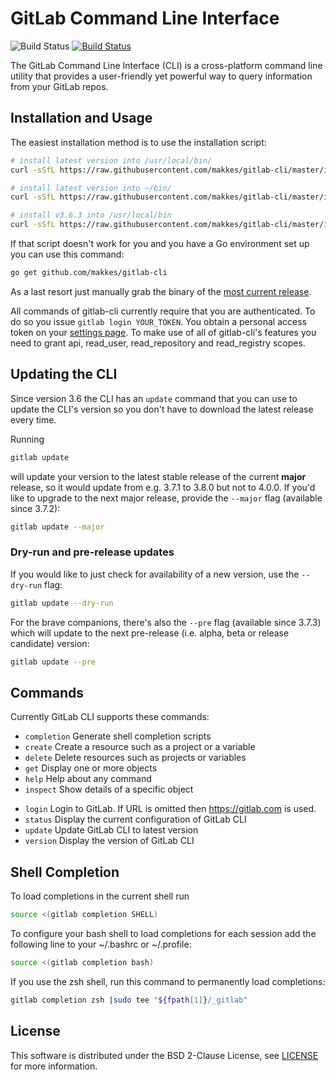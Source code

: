# GitLab Command Line Interface

![Build Status](https://github.com/makkes/gitlab-cli/workflows/Test/badge.svg)
[![Build Status](https://travis-ci.org/makkes/gitlab-cli.svg?branch=master)](https://travis-ci.org/makkes/gitlab-cli)

The GitLab Command Line Interface (CLI) is a cross-platform command line utility
that provides a user-friendly yet powerful way to query information from your
GitLab repos.

## Installation and Usage

The easiest installation method is to use the installation script:

```sh
# install latest version into /usr/local/bin/
curl -sSfL https://raw.githubusercontent.com/makkes/gitlab-cli/master/install.sh | sh -s

# install latest version into ~/bin/
curl -sSfL https://raw.githubusercontent.com/makkes/gitlab-cli/master/install.sh | sh -s -- -b ~/bin

# install v3.6.3 into /usr/local/bin
curl -sSfL https://raw.githubusercontent.com/makkes/gitlab-cli/master/install.sh | sh -s v3.6.3
```

If that script doesn't work for you and you have a Go environment set up you can
use this command:

```sh
go get github.com/makkes/gitlab-cli
```

As a last resort just manually grab the binary of the [most current
release](https://github.com/makkes/gitlab-cli/releases).

All commands of gitlab-cli currently require that you are authenticated. To do
so you issue `gitlab login YOUR_TOKEN`. You obtain a personal access token
on your [settings page](https://gitlab.com/-/profile/personal_access_tokens).
To make use of all of gitlab-cli's features you need to grant api, read_user,
read_repository and read_registry scopes.

## Updating the CLI

Since version 3.6 the CLI has an `update` command that you can use to update the
CLI's version so you don't have to download the latest release every time.

Running

```sh
gitlab update
```

will update your version to the latest stable release of the current **major** release, so it would update from e.g. 3.7.1 to 3.8.0 but not to 4.0.0. If you'd like to upgrade to the next major release, provide the `--major` flag (available since 3.7.2):

```sh
gitlab update --major
```

### Dry-run and pre-release updates

If you would like to just check for availability of a new version, use the `--dry-run` flag:

```sh
gitlab update --dry-run
```

For the brave companions, there's also the `--pre` flag (available since 3.7.3) which will update to the next pre-release (i.e. alpha, beta or release candidate) version:

```sh
gitlab update --pre
```

## Commands

Currently GitLab CLI supports these commands:

- `completion`  Generate shell completion scripts
- `create`      Create a resource such as a project or a variable
- `delete`      Delete resources such as projects or variables
- `get`         Display one or more objects
- `help`        Help about any command
- `inspect`     Show details of a specific object
<!-- markdownlint-disable-next-line MD034 -->
- `login`       Login to GitLab. If URL is omitted then https://gitlab.com is used.
- `status`      Display the current configuration of GitLab CLI
- `update`      Update GitLab CLI to latest version
- `version`     Display the version of GitLab CLI

## Shell Completion

To load completions in the current shell run

```sh
source <(gitlab completion SHELL)
```

To configure your bash shell to load completions for each session add the
following line to your ~/.bashrc or ~/.profile:

```sh
source <(gitlab completion bash)
```

If you use the zsh shell, run this command to permanently load completions:

```sh
gitlab completion zsh |sudo tee "${fpath[1]}/_gitlab"
```

## License

This software is distributed under the BSD 2-Clause License, see
[LICENSE](LICENSE) for more information.
